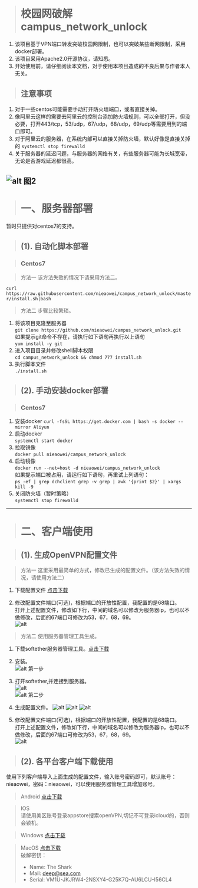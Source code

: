 ># 校园网破解 campus_network_unlock
1. 该项目基于VPN端口转发突破校园网限制，也可以突破某些断网限制，采用docker部署。  
2. 该项目采用Apache2.0开源协议，请知悉。   
3. 开始使用前，请仔细阅读本文档，对于使用本项目造成的不良后果与作者本人无关。 
>## 注意事项  
1. 对于一些centos可能需要手动打开防火墙端口，或者直接关掉。  
2. 像阿里云这样的需要去阿里云的控制台添加防火墙规则，可以全部打开，但没必要，打开443/tcp，53/udp，67/udp，68/udp，69/udp等需要用到的端口即可。  
3. 对于阿里云的服务器，在系统内部可以直接关掉防火墙，默认好像是直接关掉的   `systemctl stop firewalld`  
4. 关于服务器的延迟问题，与服务器的网络有关，有些服务器可能为长城宽带，无论是否游戏延迟都很高。

![alt 图2](https://s2.ax1x.com/2019/09/27/uuoNVS.jpg)
---
># 一、服务器部署
暂时只提供对centos7的支持。

>## (1). 自动化脚本部署 

>### Centos7  

> 方法一 该方法失败的情况下请采用方法二。

`curl https://raw.githubusercontent.com/nieaowei/campus_network_unlock/master/install.sh|bash`

> 方法二 步骤比较繁琐。  

1. 将该项目克隆至服务器  
`git clone https://github.com/nieaowei/campus_network_unlock.git`  
如果提示git命令不存在，请执行如下语句再执行以上语句  
`yum install -y git`
2. 进入项目目录并修改shell脚本权限  
`cd campus_network_unlock && chmod 777 install.sh`
3. 执行脚本文件  
`./install.sh`
  
>## (2). 手动安装docker部署

>### Centos7
 1. 安装docker
`curl -fsSL https://get.docker.com | bash -s docker --mirror Aliyun` 
 2. 启动docker  
 `systemctl start docker`
 3. 拉取镜像  
 `docker pull nieaowei/campus_network_unlock`
 4. 启动镜像  
`docker run --net=host -d nieaowei/campus_network_unlock`  
如果提示端口被占用，请运行如下语句，再重试上列语句：  
`ps -ef | grep dchclient grep -v grep | awk '{print $2}' | xargs kill -9`
 5. 关闭防火墙（暂时策略）  
 `systemctl stop firewalld`  

---
># 二、客户端使用

> ## (1). 生成OpenVPN配置文件

> 方法一 这里采用最简单的方式，修改已生成的配置文件。（该方法失效的情况，请使用方法二）  
  
  1. 下载配置文件  [点击下载](https://www.lanzous.com/i6iljpe)


  2. 修改配置文件端口(可选)，根据端口的开放性配置，我配置的是68端口。  
打开上述配置文件，修改如下行，中间的域名可以修改为服务器ip，也可以不做修改，后面的67端口可修改为53，67，68，69。  
![alt ](https://s2.ax1x.com/2019/09/27/uuIIHS.jpg)  

> 方法二 使用服务器管理工具生成。  

1. 下载softether服务器管理工具。[点击下载](https://www.lanzous.com/i6ilhre
)  

2. 安装。  
![alt 第一步](https://s2.ax1x.com/2019/09/26/unoHmT.jpg)  

3. 打开softether,并连接到服务器。  
![alt ](https://s2.ax1x.com/2019/09/26/unHdkF.jpg)  
![alt 第二步](https://s2.ax1x.com/2019/09/26/un7GVO.jpg)  

4. 生成配置文件。 
![alt ](https://s2.ax1x.com/2019/09/26/unHDp9.jpg)
![alt ](https://s2.ax1x.com/2019/09/26/unHrlR.jpg)
![alt ](https://s2.ax1x.com/2019/09/26/unH0fJ.jpg)  

5. 修改配置文件端口(可选)，根据端口的开放性配置，我配置的是68端口。  
打开上述配置文件，修改如下行，中间的域名可以修改为服务器ip，也可以不做修改，后面的67端口可修改为53，67，68，69。  
![alt ](https://s2.ax1x.com/2019/09/26/unb63j.jpg)  

> ## (2). 各平台客户端下载使用  
使用下列客户端导入上面生成的配置文件，输入账号密码即可，默认账号：nieaowei，密码：nieaowei，可以使用服务器管理工具增加账号。
> Android [点击下载](https://www.lanzous.com/i6ilj4d
)   

> IOS  
请使用美区账号登录appstore搜索openVPN,切记不可登录icloud的，否则会锁机。  

> Windows  [点击下载](https://www.lanzous.com/i6ilidg
)   

> MacOS  [点击下载](https://www.lanzous.com/i6z88if
)   
破解密钥：
>- Name: The Shark  
>- Mail: deep@sea.com  
>- Serial: VM1U-JKJRW4-2NSXY4-G25K7Q-AU6LCU-I56CL4
